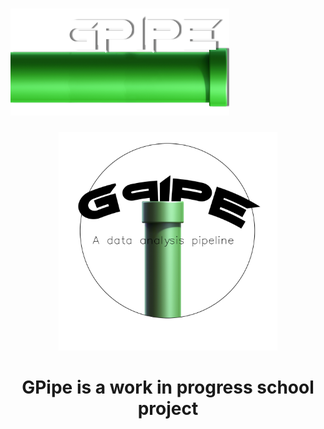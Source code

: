 #  <img src="https://github.com/frankuman/GPipe/blob/main/docs/intropic.png" width="350" title="GPipe Logo">
  
</p>
<p align="center">
  <img src="https://github.com/frankuman/GPipe/blob/main/logo1.png" width="350" title="GPipe Logo">
  
</p>

# <p align="center"> GPipe is a work in progress school project </p>
